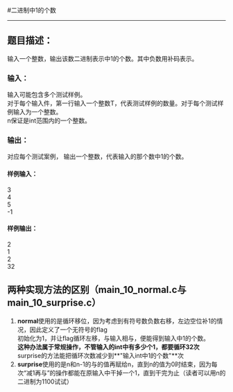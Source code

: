 #二进制中1的个数
***
## 题目描述：  
输入一个整数，输出该数二进制表示中1的个数。其中负数用补码表示。  
### 输入：  
输入可能包含多个测试样例。  
对于每个输入件，第一行输入一个整数T，代表测试样例的数量。对于每个测试样例输入为一个整数。  
n保证是int范围内的一个整数。  
### 输出：
对应每个测试案例，
输出一个整数，代表输入的那个数中1的个数。
#### 样例输入：
3  
4  
5  
-1  
#### 样例输出：
2  
1  
2  
32  
## 两种实现方法的区别（main_10_normal.c与main_10_surprise.c）
1. **normal**使用的是循环移位，因为考虑到有符号数负数右移，左边空位补1的情况，因此定义了一个无符号的flag  
初始化为1，并让flag循环左移，与输入相与，便能得到输入中1的个数。  
**这种办法属于常规操作，不管输入的int中有多少个1，都要循环32次**  
surprise的方法能把循环次数减少到**"输入int中1的个数"**次
2. **surprise**使用的是n和n-1的与的值再赋给n，直到n的值为0时结束，因为每次“减1再与”的操作都能在原输入中干掉一个1，直到干完为止（读者可以用n的二进制为1100试试）